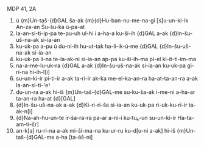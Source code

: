 MDP 41, 2A
1. ú {m}Un-taš-{d}GAL ša-ak {m}{d}Hu-ban-nu-me-na-gi [s]u-un-ki-ik An-za-an Šu-šu-ka ú-pa-at
2. la-an-si-ti-ip-pa te-pu-uh ul-hi i a-ha-a ku-ši-ih {d}GAL a-ak {d}In-šu-uš-na-ak si-ia-an
3. ku-uk-pa a-pu ú du-ni-ih hu-ut-tak ha-li-ik-ú-me {d}GAL {d}In-šu-uš-na-ak si-ia-an
4. ku-uk-pa li-na te-la-ak-ni si-ia-an ap-pa ku-ši-ih-ma pi-el ki-it-ti-im-ma
5. na-a-me-lu-uk-ra {d}GAL a-ak {d}In-šu-uš-na-ak si-ia-an ku-uk-pa gi-ri-na hi-ih-l[i]
6. su-un-ki-ir pi-ti-ir a-ak ta-ri-ir ak-ka me-el-ka-an-ra ha-at-ta-an-ra a-ak la-an-si-ti-⸢e⸣
7. du-un-ra a-ak hi-iš {m}Un-taš-{d}GAL-me su-ku-ša-ak i-me-ni a-ha-ar ta-an-ra ha-at {d}[GAL]
8. {d}In-šu-uš-na-ak a-ak {d}Ki-ri-ri-ša si-ia-an ku-uk-pa ri-uk-ku-ri-ir ta-ak-n[i]
9. {d}Na-ah-hu-un-te ir-ša-ra-ra pa-ar a-ni-i ku-tu₄-un su-un-ki-ir Ha-ta-am-ti-i[r]
10. an-k[a] ru-ri-na a-ak mi-ši-ma-na ku-ur-ru ku-d[u-ni a-ak] hi-iš {m}Un-taš-{d}GAL-me a-ha
[ta-áš-ni]
